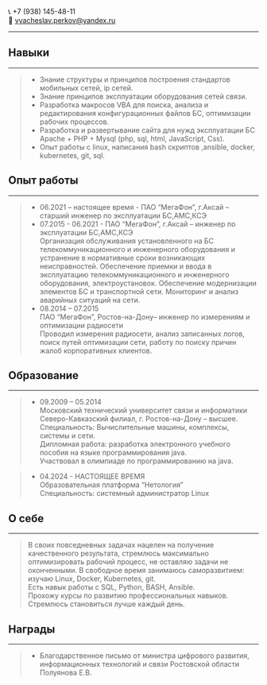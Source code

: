 📞 +7 (938) 145-48-11  
📧 vyacheslav.perkov@yandex.ru   

* * *

## Навыки
* * *
> * Знание структуры и принципов построения стандартов мобильных сетей, ip сетей.
> * Знание принципов эксплуатации оборудования сетей связи.
> * Разработка макросов VBA для поиска, анализа и редактирования конфигурационных файлов БС, оптимизации рабочих процессов.
> * Разработка и развертывание сайта для нужд эксплуатации БС Apache + PHP + Mysql (php, sql, html, JavaScript, Css).
> * Опыт работы с linux, написания bash скриптов ,ansible, docker, kubernetes, git, sql.

## Опыт работы
* * *
> * 06.2021 – настоящее время - ПАО “МегаФон”, г.Аксай – старший инженер по эксплуатации БС,АМС,КСЭ  
> * 07.2015 - 06.2021 - ПАО “МегаФон”, г.Аксай – инженер по эксплуатации БС,АМС,КСЭ  
> Организация обслуживания установленного на БС телекоммуникационного и инженерного оборудования и устранение в нормативные сроки возникающих неисправностей.
> Обеспечение приемки и ввода в эксплуатацию телекоммуникационного и инженерного оборудования, электроустановок.
> Обеспечение модернизации элементов БС и транспортной сети.
> Мониторинг и анализ аварийных ситуаций на сети.  
> * 08.2014 – 07.2015  
> ПАО “МегаФон”, Ростов-на-Дону– инженер по измерениям и оптимизации радиосети  
> Проводил измерения радиосети, анализ записанных логов, поиск путей оптимизации сети, работу по  поиску причин жалоб корпоративных клиентов.  

##  Образование
* * *
> * 09.2009 – 05.2014  
> Московский технический университет связи и информатики Северо-Кавказский филиал, г. Ростов-на-Дону – высшее.  
> Специальность: Вычислительные машины, комплексы, системы и сети.  
> Дипломная работа: разработка электронного учебного пособия на языке программирования java.  
> Участвовал в олимпиаде по программированию на java.  

> * 04.2024 - НАСТОЯЩЕЕ ВРЕМЯ  
> Образовательная платформа “Нетология”  
> Специальность: системный администратор Linux  

## О себе
* * *
>   
> В своих повседневных задачах нацелен на получение качественного результата, стремлюсь максимально оптимизировать рабочий процесс, не оставляю задачи не оконченными.
> В свободное время занимаюсь саморазвитием: изучаю Linux, Docker, Kubernetes, git.  
> Есть навык работы с SQL, Python, BASH, Ansible.  
> Прохожу курсы по развитию профессиональных навыков.  
> Стремлюсь становиться лучше каждый день.  
>   

## Награды
* * *
>   
> * Благодарственное письмо от министра цифрового развития, информационных технологий и связи Ростовской области Полуянова Е.В.  
>   
